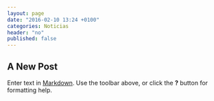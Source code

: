 ```yaml
---
layout: page
date: "2016-02-10 13:24 +0100"
categories: Noticias
header: "no"
published: false
---
```


## A New Post

Enter text in [Markdown](http://daringfireball.net/projects/markdown/). Use the toolbar above, or click the **?** button for formatting help.
